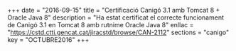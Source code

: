 +++
date        = "2016-09-15"
title       = "Certificació Canigó 3.1 amb Tomcat 8 + Oracle Java 8"
description = "Ha estat certificat el correcte funcionament de Canigó 3.1 en Tomcat 8 amb rutnime Oracle Java 8"
enllac      = "https://cstd.ctti.gencat.cat/jiracstd/browse/CAN-2112"
sections    = "canigo"
key         = "OCTUBRE2016"
+++


